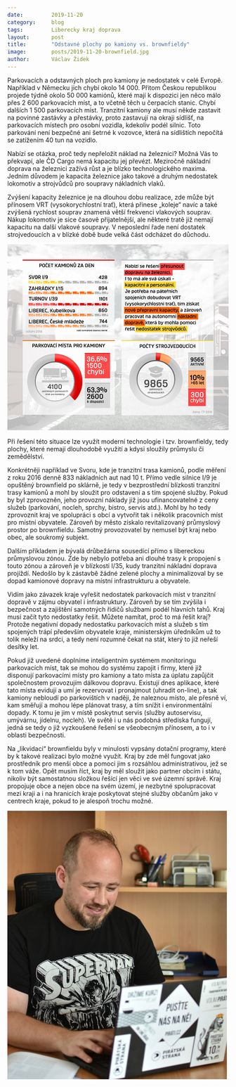 ```yaml
---
date:         2019-11-20
category:     blog
tags:         Liberecky kraj doprava
layout:       post
title:        "Odstavné plochy po kamiony vs. brownfieldy" 
image:        posts/2019-11-20-brownfield.jpg
author:       Václav Židek
---
```


Parkovacích a odstavných ploch pro kamiony je nedostatek v celé Evropě. Například v Německu jich chybí okolo 14 000. Přitom Českou republikou projede týdně okolo 50 000 kamiónů, které mají k dispozici jen něco málo přes 2 600 parkovacích míst, a to včetně těch u čerpacích stanic. Chybí dalších 1 500 parkovacích míst. Tranzitní kamiony ale musí někde zastavit na povinné zastávky a přestávky, proto zastavují na okraji sídlišť, na parkovacích místech pro osobní vozidla, kdekoliv podél silnic. Toto parkování není bezpečné ani šetrné k vozovce, která na sídlištích nepočítá se zatížením 40 tun na vozidlo.

Nabízí se otázka, proč tedy nepřeložit náklad na železnici? Možná Vás to překvapí, ale ČD Cargo nemá kapacitu jej převézt. Meziročně nákladní doprava na železnici zažívá růst a je blízko technologického maxima. Jedním důvodem je kapacita železnice jako takové a druhým nedostatek lokomotiv a strojvůdců pro soupravy nákladních vlaků. 

Zvýšení kapacity železnice je na dlouhou dobu realizace, zde může být přínosem VRT (vysokorychlostní trať), která přinese „koleje“ navíc a také zvýšená rychlost souprav znamená větší frekvenci vlakových souprav. Nákup lokomotiv je sice časově přijatelnější, ale některé tratě již nemají kapacitu na další vlakové soupravy. V neposlední řade není dostatek strojvedoucích a v blízké době bude velká část odcházet do důchodu.

![Infografika](/assets/img/posts/2019-11-20-infografika.png)

Při řešení této situace lze využít moderní technologie i tzv. brownfieldy, tedy plochy, které nemají dlouhodobě využití a kdysi sloužily průmyslu či zemědělství.

Konkrétněji například ve Svoru, kde je tranzitní trasa kamionů, podle měření z roku 2016 denně 833 nákladních aut nad 10 t. Přímo vedle silnice I/9 je opuštěný brownfield po sklárně, je tedy v bezprostřední blízkosti tranzitní trasy kamionů a mohl by sloužit pro odstavení a s tím spojené služby. Pokud by byl zprovozněn, jeho provozní náklady již jsou ufinancovatelné z ceny služeb (parkování, nocleh, sprchy, bistro, servis atd.). Mohl by ho tedy zprovoznit kraj ve spolupráci s obcí a vytvořit tak i několik pracovních míst pro místní obyvatele. Zároveň by město získalo revitalizovaný průmyslový prostor po brownfieldu. Samotný provozovatel by nemusel být kraj nebo obec, ale soukromý subjekt.

Dalším příkladem je bývalá drůbežárna sousedící přímo s libereckou průmyslovou zónou. Zde by nebylo potřeba ani dlouhé trasy k propojení s touto zónou a zároveň je v blízkosti I/35, kudy tranzitní nákladní doprava projíždí. Nedošlo by k zástavbě žádné zelené plochy a minimalizoval by se dopad kamionové dopravy na místní infrastrukturu a obyvatele.

Vidím jako závazek kraje vyřešit nedostatek parkovacích míst v tranzitní dopravě v zájmu obyvatel i infrastruktury. Zároveň by se tím zvýšila i bezpečnost a zajištění samotných řidičů službami podél hlavních tahů. Kraj musí začít tyto nedostatky řešit.  Můžete namítat, proč to má řešit kraj? Protože negativní dopady nedostatku parkovacích míst a služeb s tím spojených trápí především obyvatele kraje, ministerským úředníkům už to tolik neleží na srdci, a tedy není rozumné čekat na stát, který to již neřeší desítky let.

Pokud již uvedené doplníme inteligentním systémem monitoringu parkovacích míst, tak se mohou do systému zapojit i firmy, které již disponují parkovacími místy pro kamiony a tato místa za úplatu zapůjčit společnostem provozujím dálkovou dopravu. Existují dnes aplikace, které tato místa evidují a umí je rezervovat i pronajmout (uhradit on-line), a tak kamiony nebloudí po parkovištích v naději, že naleznou místo, ale přesně ví, kam směřují a mohou lépe plánovat trasy, a tím snížit i environmentální dopady. K tomu je jim v místě poskytnut servis (služby autoservisu, umývárnu, jídelnu, nocleh). Ve světě i u nás podobná střediska fungují, jedná se tedy o již vyzkoušené řešení se všeobecným přínosem, a to i v oblasti bezpečnosti.

Na „likvidaci“ brownfieldu byly v minulosti vypsány dotační programy, které by k takové realizaci bylo možné využít. Kraj by zde měl fungovat jako prostředník pro menší obce a pomoci jim s rozsáhlou administrativou, jež se k tom váže. Opět musím říct, kraj by měl sloužit jako partner obcím i státu, nikoliv být samostatnou složkou řešící jen věci ve své územní správě. Kraj propojuje obce a nejen obce na svém území, je nezbytné spolupracovat mezi kraji a i na hranicích kraje poskytovat stejné služby občanům jako v centrech kraje, pokud to je alespoň trochu možné.

![Václav Židek](/assets/img/posts/2019-11-20-vaclav-zidek-u-pocitace.jpg)
